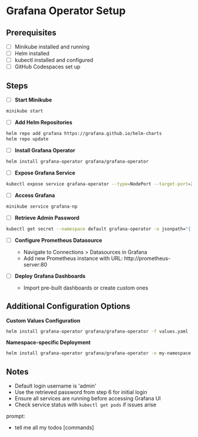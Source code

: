 # Grafana Operator Setup

## Prerequisites
- [ ] Minikube installed and running
- [ ] Helm installed
- [ ] kubectl installed and configured
- [ ] GitHub Codespaces set up

## Steps

- [ ] **Start Minikube**
```bash
minikube start
```

- [ ] **Add Helm Repositories**
```bash
helm repo add grafana https://grafana.github.io/helm-charts
helm repo update
```

- [ ] **Install Grafana Operator**
```bash
helm install grafana-operator grafana/grafana-operator
```

- [ ] **Expose Grafana Service**
```bash
kubectl expose service grafana-operator --type=NodePort --target-port=3000 --name=grafana-np
```

- [ ] **Access Grafana**
```bash
minikube service grafana-np
```

- [ ] **Retrieve Admin Password**
```bash
kubectl get secret --namespace default grafana-operator -o jsonpath="{.data.admin-password}" | base64 --decode ; echo
```

- [ ] **Configure Prometheus Datasource**
  * Navigate to Connections > Datasources in Grafana
  * Add new Prometheus instance with URL: http://prometheus-server:80

- [ ] **Deploy Grafana Dashboards**
  * Import pre-built dashboards or create custom ones

## Additional Configuration Options

**Custom Values Configuration**
```bash
helm install grafana-operator grafana/grafana-operator -f values.yaml
```

**Namespace-specific Deployment**
```bash
helm install grafana-operator grafana/grafana-operator -n my-namespace
```

## Notes
* Default login username is 'admin'
* Use the retrieved password from step 6 for initial login
* Ensure all services are running before accessing Grafana UI
* Check service status with `kubectl get pods` if issues arise

prompt:
- tell me all my todos [commands]